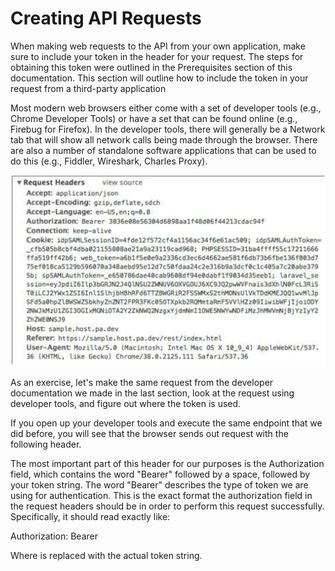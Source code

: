 # Creating API Requests

When making web requests to the API from your own application, make sure to include your token in the header for your request. The steps for obtaining this token were outlined in the Prerequisites section of this documentation. This section will outline how to include the token in your request from a third-party application

Most modern web browsers either come with a set of developer tools (e.g., Chrome Developer Tools) or have a set that can be found online (e.g., Firebug for Firefox). In the developer tools, there will generally be a Network tab that will show all network calls being made through the browser. There are also a number of standalone software applications   that can be used to do this (e.g., Fiddler, Wireshark, Charles Proxy).

![](../images/developertools.jpg)

As an exercise, let's make the same request from the developer documentation we made in the last section, look at the request using developer tools, and figure out where the token is used.

If you open up your developer tools and execute the same endpoint that we did before, you will see that the browser sends out request with the following header.

The most important part of this header for our purposes is the Authorization field, which contains the word "Bearer" followed by a space, followed by your token string. The word "Bearer" describes the type of token we are using for
authentication. This is the exact format the authorization field in the request headers should be in order to perform this request successfully. Specifically, it should read exactly like:

Authorization: Bearer <token string>

Where <token string> is replaced with the actual token string.

